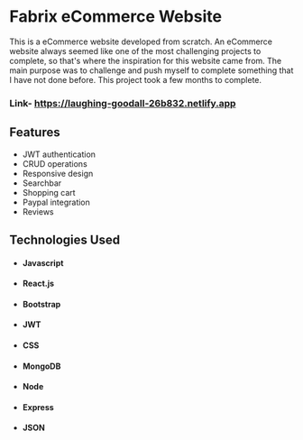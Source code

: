 # Fabrix eCommerce Website

This is a eCommerce website developed from scratch. An eCommerce website always seemed like one of the most challenging projects to complete, so that's where the inspiration for this website came from. The main purpose was to challenge and push myself to complete something that I have not done before. This project took a few months to complete.

### Link- https://laughing-goodall-26b832.netlify.app

## Features

- JWT authentication
- CRUD operations
- Responsive design
- Searchbar
- Shopping cart
- Paypal integration
- Reviews

## Technologies Used
- #### Javascript
- #### React.js
- #### Bootstrap
- #### JWT
- #### CSS
- #### MongoDB
- #### Node
- #### Express
- #### JSON
